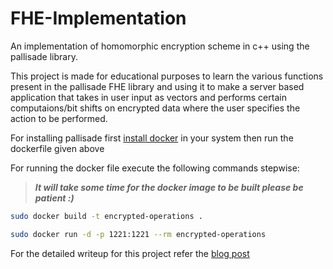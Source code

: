 # FHE-Implementation

An implementation of homomorphic encryption scheme in c++ using the pallisade library.

This project is made for educational purposes to learn the various functions present in the pallisade FHE library and using it to make a server based application that takes in user input as vectors and performs certain computaions/bit shifts on encrypted data where the user specifies the action to be performed.

For installing pallisade first [install docker](https://docs.docker.com/engine/install/) in your system then run the dockerfile given above

For running the docker file execute the following commands stepwise:

> ***It will take some time for the docker image to be built please be patient :)***

```bash
sudo docker build -t encrypted-operations .
```
```bash
sudo docker run -d -p 1221:1221 --rm encrypted-operations
```

For the detailed writeup for this project refer the [blog post](https://vishvesh-rao.github.io/posts/Encrypted-Operations-InCTFi21/)
